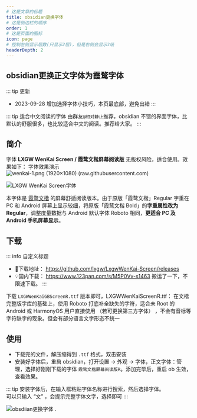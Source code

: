 ```yaml
---
# 这是文章的标题
title: obsidian更换字体
# 这是侧边栏的顺序
order: 1
# 这是页面的图标
icon: page
# 控制左侧显示层数(只显示2层)，但是右侧会显示3级
headerDepth: 2
---
```

## obsidian更换正文字体为霞鹜字体
::: tip 更新
- 2023-09-28 增加选择字体小技巧，本页最底部，避免出错
:::


::: tip 适合中文阅读的字体
由群友`@相对静止`推荐，obsidian 不错的界面字体，比默认的舒服很多，也比较适合中文的阅读。推荐给大家。
:::
## 简介
字体 **LXGW WenKai Screen / 霞鹜文楷屏幕阅读版** 无版权风险，适合使用。效果如下：
字体效果演示  
![wenkai-1.png (1920×1080) (raw.githubusercontent.com)](https://raw.githubusercontent.com/lxgw/LxgwWenKai/main/documentation/wenkai-1.png)


![LXGW WenKai Screen字体](/assets/2023090116045827.png) 

本字体是 [霞鹜文楷](https://github.com/lxgw/LxgwWenKai) 的屏幕舒适阅读版本。由于原版「霞鹜文楷」Regular 字重在 PC 和 Android 屏幕上显示较细，将原版「霞鹜文楷 Bold」的**字重属性改为 Regular**，调整度量数据与 Android 默认字体 Roboto 相同，**更适合 PC 及 Android 手机屏幕显示**。
## 下载
::: info 自定义标题
- 💾下载地址： https://github.com/lxgw/LxgwWenKai-Screen/releases
- 💡国内下载： https://www.123pan.com/s/M5P0Vv-s1463 搬运了一下，不限速下载。
:::


下载 `LXGWWenKaiGBScreenR.ttf` 版本即可，LXGWWenKaiScreenR.ttf： 在文楷完整版字库的基础上，使用 Roboto 打底补全缺失的字符，适合未 Root 的 Android 或 HarmonyOS 用户直接使用 （若可更换第三方字体） ，不会有音标等字符缺字的现象。但会有部分语言文字形态不统一

## 使用
- 下载完的文件，解压缩得到 `.ttf` 格式，双击安装
- 安装好字体后，重启 obsidian，打开设置 → 外观 → 字体，正文字体：管理，选择好刚刚下载的字体 `霞鹜文楷屏幕阅读版R`。添加完毕后，重启 ob 生效，查看效果。

::: tip
安装字体后，在输入框粘贴字体名称进行搜索，然后选择字体。  
可以只输入 “文” ，会提示完整字体文字，选择即可
:::

![obsdiian更换字体](/assets/2023092713012207.png) . 
